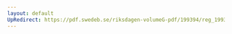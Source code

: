 ```yaml
---
layout: default
UpRedirect: https://pdf.swedeb.se/riksdagen-volumeG-pdf/199394/reg_199394_KrU/reg_199394_KrU_0010.pdf
---
```

